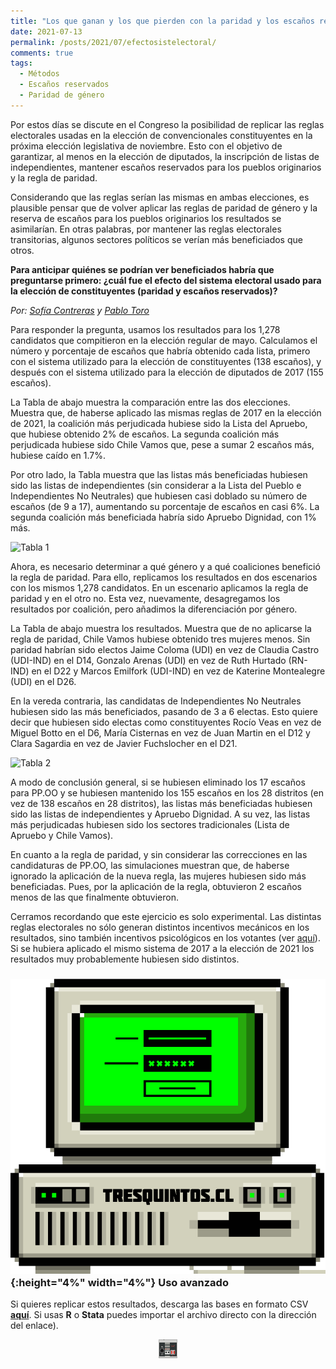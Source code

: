 ```yaml
---
title: "Los que ganan y los que pierden con la paridad y los escaños reservados"
date: 2021-07-13
permalink: /posts/2021/07/efectosistelectoral/
comments: true
tags:
  - Métodos
  - Escaños reservados
  - Paridad de género 
---
```



Por estos días se discute en el Congreso la posibilidad de replicar las reglas electorales usadas en la elección de convencionales constituyentes en la próxima elección legislativa de noviembre. Esto con el objetivo de garantizar, al menos en la elección de diputados, la inscripción de listas de independientes, mantener escaños reservados para los pueblos originarios y la regla de paridad. 

Considerando que las reglas serían las mismas en ambas elecciones, es plausible pensar que de volver aplicar las reglas de paridad de género y la reserva de escaños para los pueblos originarios  los resultados se asimilarían. En otras palabras, por mantener las reglas electorales transitorias, algunos sectores políticos se verían más beneficiados que otros. 

**Para anticipar quiénes se podrían ver beneficiados habría que preguntarse primero: ¿cuál fue el efecto del sistema electoral usado para la elección de constituyentes (paridad y escaños reservados)?**

*Por: [Sofía Contreras](https://twitter.com/SofiaContrerasU) y [Pablo Toro](https://twitter.com/pablotoro_)*

Para responder la pregunta, usamos los resultados para los 1,278 candidatos que compitieron en la elección regular de mayo. Calculamos el número y porcentaje de escaños que habría obtenido cada lista, primero con el sistema utilizado para la elección de constituyentes (138 escaños), y después con el sistema utilizado para la elección de diputados de 2017 (155 escaños).   

La Tabla de abajo muestra la comparación entre las dos elecciones. Muestra que, de haberse aplicado las mismas reglas de 2017 en la elección de 2021, la coalición más perjudicada hubiese sido  la Lista del Apruebo, que hubiese obtenido 2% de escaños. La segunda coalición más perjudicada hubiese sido Chile Vamos que, pese a sumar 2 escaños más, hubiese caído en 1.7%. 

Por otro lado, la Tabla muestra que las listas más beneficiadas hubiesen sido las listas de independientes (sin considerar a la Lista del Pueblo e Independientes No Neutrales) que hubiesen casi doblado su número de escaños (de 9 a 17), aumentando su porcentaje de escaños en casi 6%. La segunda coalición más beneficiada habría sido Apruebo Dignidad, con 1% más.


![Tabla 1](https://user-images.githubusercontent.com/85262128/125336865-4cae1a80-e31c-11eb-9782-141a19ed4e2c.png)


Ahora, es necesario determinar a qué género y a qué coaliciones benefició la regla de paridad. Para ello, replicamos los resultados en dos escenarios con los mismos 1,278 candidatos. En un escenario aplicamos la regla de paridad y en el otro no. Esta vez, nuevamente, desagregamos los resultados por coalición, pero añadimos la diferenciación por género. 

La Tabla de abajo muestra los resultados. Muestra que de no aplicarse la regla de paridad, Chile Vamos hubiese obtenido tres mujeres menos. Sin paridad habrían sido electos Jaime Coloma (UDI) en vez de Claudia Castro (UDI-IND) en el D14, Gonzalo Arenas (UDI) en vez de Ruth Hurtado (RN-IND) en el D22 y Marcos Emilfork (UDI-IND) en vez de Katerine Montealegre (UDI) en el D26.

En la vereda contraria, las candidatas de Independientes No Neutrales hubiesen sido las más beneficiados, pasando de 3 a 6 electas. Esto quiere decir que hubiesen sido electas como constituyentes Rocío Veas en vez de Miguel Botto en el D6, María Cisternas en vez de Juan Martin en el D12 y Clara Sagardia en vez de Javier Fuchslocher en el D21. 


![Tabla 2](https://user-images.githubusercontent.com/85262128/125337434-fe4d4b80-e31c-11eb-987c-84bfb7b2c8d6.png)


A modo de conclusión general, si se hubiesen eliminado los 17 escaños para PP.OO y se hubiesen mantenido los 155 escaños en los 28 distritos (en vez de 138 escaños en 28 distritos), las listas más beneficiadas hubiesen sido las listas de independientes y Apruebo Dignidad. A su vez,  las listas más perjudicadas hubiesen sido los sectores tradicionales (Lista de Apruebo y Chile Vamos). 

En cuanto a la regla de paridad, y sin considerar las correcciones en las candidaturas de PP.OO, las simulaciones muestran que, de haberse ignorado la aplicación de la nueva regla, las mujeres hubiesen sido más beneficiadas. Pues, por la aplicación de la regla, obtuvieron 2 escaños menos de las que finalmente obtuvieron.  

Cerramos recordando que este ejercicio es solo experimental. Las distintas reglas electorales no sólo generan distintos incentivos mecánicos en los resultados, sino también incentivos psicológicos en los votantes (ver [aquí](https://www.sciencedirect.com/science/article/abs/pii/S0261379403000209)).  Si se hubiera aplicado el mismo sistema de 2017 a la elección de 2021 los resultados muy probablemente hubiesen sido distintos.


### ![ep](/images/pc.png){:height="4%" width="4%"} Uso avanzado

Si quieres replicar estos resultados, descarga las bases en formato CSV [**aquí**](https://dataverse.harvard.edu/dataset.xhtml?persistentId=doi:10.7910/DVN/II2ECE). Si usas **R** o **Stata** puedes importar el archivo directo con la dirección del enlace).


<style>
.aligncenter {
    text-align: center;
}
</style>
<p class="aligncenter">
    <img src="/images/nes.png" width="30" height="30" alt="konami" />
</p>
<script src="/js/topsecret.js"></script>
